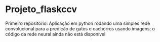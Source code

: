 # Projeto_flaskccv
Primeiro repositório: Aplicação em python rodando uma simples rede convolucional para a predição de gatos e cachorros usando imagens; o código da rede neural ainda não está disponível
